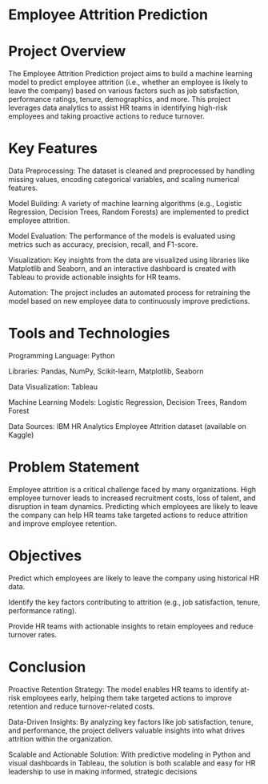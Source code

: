 # Employee Attrition Prediction
# Project Overview
The Employee Attrition Prediction project aims to build a machine learning model to predict employee attrition (i.e., whether an employee is likely to leave the company) based on various factors such as job satisfaction, performance ratings, tenure, demographics, and more. This project leverages data analytics to assist HR teams in identifying high-risk employees and taking proactive actions to reduce turnover.

# Key Features
Data Preprocessing: The dataset is cleaned and preprocessed by handling missing values, encoding categorical variables, and scaling numerical features.

Model Building: A variety of machine learning algorithms (e.g., Logistic Regression, Decision Trees, Random Forests) are implemented to predict employee attrition.

Model Evaluation: The performance of the models is evaluated using metrics such as accuracy, precision, recall, and F1-score.

Visualization: Key insights from the data are visualized using libraries like Matplotlib and Seaborn, and an interactive dashboard is created with Tableau to provide actionable insights for HR teams.

Automation: The project includes an automated process for retraining the model based on new employee data to continuously improve predictions.

# Tools and Technologies
Programming Language: Python

Libraries: Pandas, NumPy, Scikit-learn, Matplotlib, Seaborn

Data Visualization: Tableau

Machine Learning Models: Logistic Regression, Decision Trees, Random Forest

Data Sources: IBM HR Analytics Employee Attrition dataset (available on Kaggle)

# Problem Statement
Employee attrition is a critical challenge faced by many organizations. High employee turnover leads to increased recruitment costs, loss of talent, and disruption in team dynamics. Predicting which employees are likely to leave the company can help HR teams take targeted actions to reduce attrition and improve employee retention.

# Objectives
Predict which employees are likely to leave the company using historical HR data.

Identify the key factors contributing to attrition (e.g., job satisfaction, tenure, performance rating).

Provide HR teams with actionable insights to retain employees and reduce turnover rates.
# Conclusion
Proactive Retention Strategy: The model enables HR teams to identify at-risk employees early, helping them take targeted actions to improve retention and reduce turnover-related costs.

Data-Driven Insights: By analyzing key factors like job satisfaction, tenure, and performance, the project delivers valuable insights into what drives attrition within the organization.

Scalable and Actionable Solution: With predictive modeling in Python and visual dashboards in Tableau, the solution is both scalable and easy for HR leadership to use in making informed, strategic decisions
